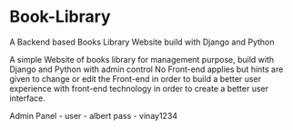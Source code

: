 # Book-Library

A Backend based Books Library Website build with Django and Python 

A simple Website of books library for management purpose, build with Django and Python with admin control
No Front-end applies but hints are given to change or edit the Front-end in order to build a better user experience with front-end technology in order to create a better user interface.

Admin Panel -
user - albert
pass - vinay1234


